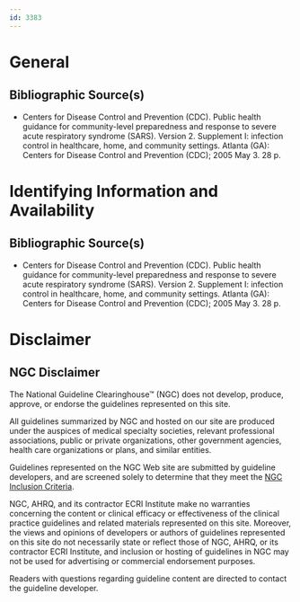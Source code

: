```yaml
---
id: 3383
---
```


# General

## Bibliographic Source(s)

- Centers for Disease Control and Prevention (CDC). Public health guidance for community-level preparedness and response to severe acute respiratory syndrome (SARS). Version 2. Supplement I: infection control in healthcare, home, and community settings. Atlanta (GA): Centers for Disease Control and Prevention (CDC); 2005 May 3. 28 p.

# Identifying Information and Availability

## Bibliographic Source(s)

- Centers for Disease Control and Prevention (CDC). Public health guidance for community-level preparedness and response to severe acute respiratory syndrome (SARS). Version 2. Supplement I: infection control in healthcare, home, and community settings. Atlanta (GA): Centers for Disease Control and Prevention (CDC); 2005 May 3. 28 p.

# Disclaimer

## NGC Disclaimer

The National Guideline Clearinghouse™ (NGC) does not develop, produce, approve, or endorse the guidelines represented on this site.

All guidelines summarized by NGC and hosted on our site are produced under the auspices of medical specialty societies, relevant professional associations, public or private organizations, other government agencies, health care organizations or plans, and similar entities.

Guidelines represented on the NGC Web site are submitted by guideline developers, and are screened solely to determine that they meet the [NGC Inclusion Criteria](/help-and-about/summaries/inclusion-criteria).

NGC, AHRQ, and its contractor ECRI Institute make no warranties concerning the content or clinical efficacy or effectiveness of the clinical practice guidelines and related materials represented on this site. Moreover, the views and opinions of developers or authors of guidelines represented on this site do not necessarily state or reflect those of NGC, AHRQ, or its contractor ECRI Institute, and inclusion or hosting of guidelines in NGC may not be used for advertising or commercial endorsement purposes.

Readers with questions regarding guideline content are directed to contact the guideline developer.

